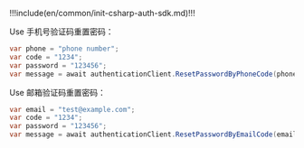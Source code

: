 !!!include(en/common/init-csharp-auth-sdk.md)!!!

Use 手机号验证码重置密码：

```csharp
var phone = "phone number";
var code = "1234";
var password = "123456";
var message = await authenticationClient.ResetPasswordByPhoneCode(phone, code, password);
```

Use 邮箱验证码重置密码：

```csharp
var email = "test@example.com";
var code = "1234";
var password = "123456";
var message = await authenticationClient.ResetPasswordByEmailCode(email, code, password);
```

